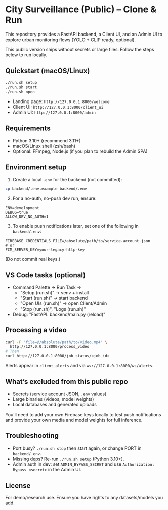 # City Surveillance (Public) – Clone & Run

This repository provides a FastAPI backend, a Client UI, and an Admin UI to explore urban monitoring flows (YOLO + CLIP ready, optional).

This public version ships without secrets or large files. Follow the steps below to run locally.

## Quickstart (macOS/Linux)
```bash
./run.sh setup
./run.sh start
./run.sh open
```
- Landing page: `http://127.0.0.1:8000/welcome`
- Client UI: `http://127.0.0.1:8000/client_ui`
- Admin UI: `http://127.0.0.1:8000/admin`

## Requirements
- Python 3.10+ (recommend 3.11+)
- macOS/Linux shell (zsh/bash)
- Optional: FFmpeg, Node.js (if you plan to rebuild the Admin SPA)

## Environment setup
1) Create a local `.env` for the backend (not committed):
```bash
cp backend/.env.example backend/.env
```
2) For a no-auth, no-push dev run, ensure:
```
ENV=development
DEBUG=true
ALLOW_DEV_NO_AUTH=1
```
3) To enable push notifications later, set one of the following in `backend/.env`:
```
FIREBASE_CREDENTIALS_FILE=/absolute/path/to/service-account.json
# or
FCM_SERVER_KEY=your-legacy-http-key
```
(Do not commit real keys.)

## VS Code tasks (optional)
- Command Palette → Run Task →
  - "Setup (run.sh)" → venv + install
  - "Start (run.sh)" → start backend
  - "Open UIs (run.sh)" → open Client/Admin
  - "Stop (run.sh)", "Logs (run.sh)"
- Debug: "FastAPI: backend/main.py (reload)"

## Processing a video
```bash
curl -F "file=@/absolute/path/to/video.mp4" \
  http://127.0.0.1:8000/process_video
# Then
curl http://127.0.0.1:8000/job_status/<job_id>
```
Alerts appear in `client_alerts` and via `ws://127.0.0.1:8000/ws/alerts`.

## What’s excluded from this public repo
- Secrets (service account JSON, `.env` values)
- Large binaries (videos, model weights)
- Local databases and generated uploads

You’ll need to add your own Firebase keys locally to test push notifications and provide your own media and model weights for full inference.

## Troubleshooting
- Port busy? `./run.sh stop` then start again, or change PORT in `backend/.env`.
- Missing deps? Re-run `./run.sh setup` (Python 3.10+).
- Admin auth in dev: set `ADMIN_BYPASS_SECRET` and use `Authorization: Bypass <secret>` in the Admin UI.

## License
For demo/research use. Ensure you have rights to any datasets/models you add.